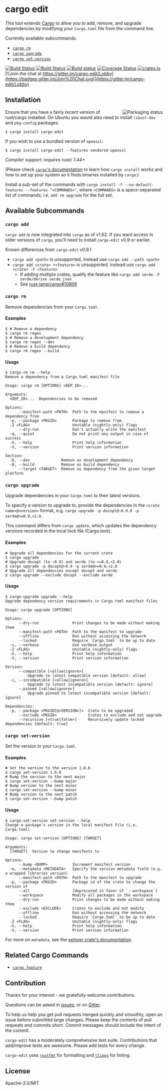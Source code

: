 # cargo edit

This tool extends [Cargo](http://doc.crates.io/) to allow you to add, remove, and upgrade dependencies by modifying your `Cargo.toml` file from the command line.

Currently available subcommands:

- [`cargo rm`](#cargo-rm)
- [`cargo upgrade`](#cargo-upgrade)
- [`cargo set-version`](#cargo-set-version)

[![Build Status](https://github.com/killercup/cargo-edit/workflows/build/badge.svg)](https://github.com/killercup/cargo-edit/actions)
[![Build Status](https://travis-ci.org/killercup/cargo-edit.svg?branch=master)](https://travis-ci.org/killercup/cargo-edit)
[![Build status](https://ci.appveyor.com/api/projects/status/m23rnkaxhipb23i9/branch/master?svg=true)](https://ci.appveyor.com/project/killercup/cargo-edit/branch/master)
[![Coverage Status](https://coveralls.io/repos/killercup/cargo-edit/badge.svg?branch=master&service=github)](https://coveralls.io/github/killercup/cargo-edit?branch=master)
[![crates.io](https://img.shields.io/crates/v/cargo-edit.svg)](https://crates.io/crates/cargo-edit)
[![Join the chat at https://gitter.im/cargo-edit/Lobby](https://badges.gitter.im/Join%20Chat.svg)](https://gitter.im/cargo-edit/Lobby)

## Installation

<a href="https://repology.org/project/cargo-edit/versions"><img align="right" src="https://repology.org/badge/vertical-allrepos/cargo-edit.svg" alt="Packaging status"></a>

Ensure that you have a fairly recent version of rust/cargo installed. On Ubuntu you would also need to install `libssl-dev` and `pkg-config` packages.

```console,ignore
$ cargo install cargo-edit
```

If you wish to use a bundled version of `openssl`:

```console,ignore
$ cargo install cargo-edit --features vendored-openssl
```

*Compiler support: requires rustc 1.44+*

(Please check [`cargo`'s documentation](http://doc.crates.io/) to learn how `cargo install` works and how to set up your system so it finds binaries installed by `cargo`.)

Install a sub-set of the commands with `cargo install -f --no-default-features --features "<COMMANDS>"`, where `<COMMANDS>` is a space-separated list of commands; i.e. `add rm upgrade` for the full set.

## Available Subcommands

### `cargo add`

`cargo add` is now integrated into `cargo` as of v1.62.  If you want access in older versions of `cargo`, you'll need to install `cargo-edit` v0.9 or earlier.

Known differences from `cargo-edit` v0.9.1
- `cargo add <path>` is unsupported, instead use `cargo add --path <path>`
- `cargo add <crate> +<feature>` is unsupported, instead use `cargo add <crate> -F <feature>`
  - If adding multiple crates, qualify the feature like `cargo add serde -F serde/derive serde_json`
  - See [rust-lang/cargo#10809](https://github.com/rust-lang/cargo/issues/10809)

### `cargo rm`

Remove dependencies from your `Cargo.toml`.

#### Examples

```console,ignore
$ # Remove a dependency
$ cargo rm regex
$ # Remove a development dependency
$ cargo rm regex --dev
$ # Remove a build dependency
$ cargo rm regex --build
```

#### Usage

```console
$ cargo-rm rm --help
Remove a dependency from a Cargo.toml manifest file

Usage: cargo rm [OPTIONS] <DEP_ID>...

Arguments:
  <DEP_ID>...  Dependencies to be removed

Options:
      --manifest-path <PATH>  Path to the manifest to remove a dependency from
  -p, --package <PKGID>       Package to remove from
  -Z <FLAG>                   Unstable (nightly-only) flags
      --dry-run               Don't actually write the manifest
  -q, --quiet                 Do not print any output in case of success
  -h, --help                  Print help information
  -V, --version               Print version information

Section:
  -D, --dev              Remove as development dependency
  -B, --build            Remove as build dependency
      --target <TARGET>  Remove as dependency from the given target platform

```

### `cargo upgrade`

Upgrade dependencies in your `Cargo.toml` to their latest versions.

To specify a version to upgrade to, provide the dependencies in the `<crate name>@<version>` format,
e.g. `cargo upgrade -p docopt@~0.9.0 -p serde@>=0.9,<2.0`.

This command differs from `cargo update`, which updates the dependency versions recorded in the
local lock file (Cargo.lock).

#### Examples

```console,ignore
# Upgrade all dependencies for the current crate
$ cargo upgrade
# Upgrade docopt (to ~0.9) and serde (to >=0.9,<2.0)
$ cargo upgrade -p docopt@~0.9 -p serde@>=0.9,<2.0
# Upgrade all dependencies except docopt and serde
$ cargo upgrade --exclude docopt --exclude serde
```

#### Usage

```console
$ cargo-upgrade upgrade --help
Upgrade dependency version requirements in Cargo.toml manifest files

Usage: cargo upgrade [OPTIONS]

Options:
      --dry-run               Print changes to be made without making them
      --manifest-path <PATH>  Path to the manifest to upgrade
      --offline               Run without accessing the network
      --locked                Require `Cargo.toml` to be up to date
  -v, --verbose               Use verbose output
  -Z <FLAG>                   Unstable (nightly-only) flags
  -h, --help                  Print help information
  -V, --version               Print version information

Version:
      --compatible [<allow|ignore>]
          Upgrade to latest compatible version [default: allow]
  -i, --incompatible [<allow|ignore>]
          Upgrade to latest incompatible version [default: ignore]
      --pinned [<allow|ignore>]
          Upgrade pinned to latest incompatible version [default: ignore]

Dependencies:
  -p, --package <PKGID[@<VERSION>]>  Crate to be upgraded
      --exclude <PKGID>              Crates to exclude and not upgrade
      --recursive [<true|false>]     Recursively update locked dependencies [default: true]

```

### `cargo set-version`

Set the version in your `Cargo.toml`.

#### Examples

```console,ignore
# Set the version to the version 1.0.0
$ cargo set-version 1.0.0
# Bump the version to the next major
$ cargo set-version --bump major
# Bump version to the next minor
$ cargo set-version --bump minor
# Bump version to the next patch
$ cargo set-version --bump patch
```

#### Usage

```console
$ cargo-set-version set-version --help
Change a package's version in the local manifest file (i.e. Cargo.toml)

Usage: cargo set-version [OPTIONS] [TARGET]

Arguments:
  [TARGET]  Version to change manifests to

Options:
      --bump <BUMP>           Increment manifest version
  -m, --metadata <METADATA>   Specify the version metadata field (e.g. a wrapped libraries version)
      --manifest-path <PATH>  Path to the manifest to upgrade
  -p, --package <PKGID>       Package id of the crate to change the version of
      --all                   [deprecated in favor of `--workspace`]
      --workspace             Modify all packages in the workspace
      --dry-run               Print changes to be made without making them
      --exclude <EXCLUDE>     Crates to exclude and not modify
      --offline               Run without accessing the network
      --locked                Require `Cargo.toml` to be up to date
  -Z <FLAG>                   Unstable (nightly-only) flags
  -h, --help                  Print help information
  -V, --version               Print version information

```

For more on `metadata`, see the
[semver crate's documentation](https://docs.rs/semver/1.0.4/semver/struct.BuildMetadata.html).

## Related Cargo Commands

- [`cargo feature`](https://github.com/Riey/cargo-feature)

## Contribution

Thanks for your interest - we gratefully welcome contributions.

Questions can be asked in [issues](https://github.com/killercup/cargo-edit/issues), or on [Gitter](https://gitter.im/cargo-edit/Lobby).

To help us help you get pull requests merged quickly and smoothly, open an issue before submitted large changes. Please keep the contents of pull requests and commits short. Commit messages should include the intent of the commit.

`cargo-edit` has a moderately comprehensive test suite. Contributions that add/improve tests are awesome. Please add tests for every change.

`cargo-edit` uses [`rustfmt`](https://github.com/rust-lang-nursery/rustfmt) for formatting and [`clippy`](https://github.com/rust-lang-nursery/rust-clippy) for linting.

## License

Apache-2.0/MIT
